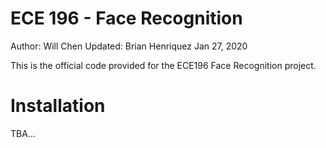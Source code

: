 # ECE 196 - Face Recognition

Author: Will Chen
Updated: Brian Henriquez Jan 27, 2020

This is the official code provided for the ECE196 Face Recognition project.

# Installation
TBA...